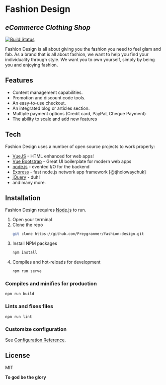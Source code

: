 # Fashion Design
## _eCommerce Clothing Shop_

[![Build Status](https://travis-ci.org/joemccann/dillinger.svg?branch=master)](https://github.com/Preygrammer/fashion-design.git)

Fashion Design is all about giving you the fashion you need to feel glam and fab. As a brand that is all about fashion, we want to help you find your individuality through style. We want you to own yourself, simply by being you and enjoying fashion.

## Features

- Content management capabilities.
- Promotion and discount code tools.
- An easy-to-use checkout.
- An integrated blog or articles section.
- Multiple payment options (Credit card, PayPal, Cheque Payment)
- The ability to scale and add new features

## Tech

Fashion Design uses a number of open source projects to work properly:

- [VueJS] - HTML enhanced for web apps!
- [Vue Bootstrap] - Great UI boilerplate for modern web apps
- [node.js] - evented I/O for the backend
- [Express] - fast node.js network app framework [@tjholowaychuk]
- [jQuery] - duh!
- and many more.

## Installation
Fashion Design requires [Node.js](https://nodejs.org/) to run.

1. Open your terminal
2. Clone the repo
   ```sh
   git clone https://github.com/Preygrammer/fashion-design.git
   ```
3. Install NPM packages
   ```sh
   npm install
   ```
4. Compiles and hot-reloads for development
   ```
   npm run serve
   ```

### Compiles and minifies for production
```
npm run build
```

### Lints and fixes files
```
npm run lint
```

### Customize configuration
See [Configuration Reference](https://cli.vuejs.org/config/).

## License

MIT

**To god be the glory**

[//]: # (These are reference links used in the body of this note and get stripped out when the markdown processor does its job. There is no need to format nicely because it shouldn't be seen. Thanks SO - http://stackoverflow.com/questions/4823468/store-comments-in-markdown-syntax)

   [node.js]: <http://nodejs.org>
   [Vue Bootstrap]: <https://bootstrap-vue.org//>
   [jQuery]: <http://jquery.com>
   [express]: <http://expressjs.com>
   [VueJS]: <https://vuejs.org/>

